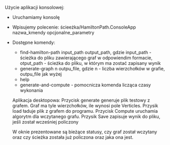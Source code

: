 ﻿Użycie aplikacji konsolowej:
- Uruchamiamy konsolę
- Wpisujemy polecenie: ścieeżka/HamiltonPath.ConsoleApp nazwa_kmendy opcjonalne_parametry
- Dostępne komendy:
  - find-hamilton-path input_path output_path, gdzie input_path - ścieżka do pliku zawierającego graf w odpowiendim formacie, otput_path - ścieżka do pliku, w którym ma zostać zapisany wynik
  - generate-graph n outpu_file, gdzie n - liczba wierzchołków w grafie, outpu_file jak wyżej
  - help
  - generate-and-compute - pomocnicza komenda licząca czasy wykonania

  Aplikacja desktopowa:
  Przycisk generate generuje plik testowy z grafem. Graf ma tyle wierzchołków, ile wynosi pole Verticles.
  Przysik load ładuje plik z grafem do programu.
  Przycisk Compute uruchamia algorytm dla wczytanego grafu.
  Przysik Save zapisuje wynik do pliku, jeśli został wcześniej policzony

  W oknie prezentowane są bieżące statusy, czy graf został wczytany oraz czy ścieżka została już policzona oraz jaka ona jest.
